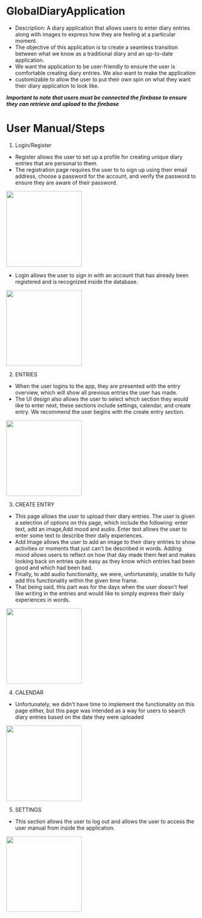 # GlobalDiaryApplication

- Description: A diary application that allows users to enter diary entries along with images to express how they are feeling at a particular moment.
- The objective of this application is to create a seamless transition between what we know as a traditional diary and an up-to-date application.
-  We want the application to be user-friendly to ensure the user is comfortable creating diary entries. We also want to make the application
- customizable to allow the user to put their own spin on what they want their diary application to look like.

***Important to note that users must be connected the firebase to ensure they can retrieve and upload to the firebase***

# User Manual/Steps

1. Login/Register
- Register allows the user to set up a profile for creating unique diary entries that are personal to them. 
- The registration page requires the user to to sign up using their email address, choose a password for the account, and verify the password to ensure they are aware of their password.

<img src="https://user-images.githubusercontent.com/98556622/234918755-ddcb8173-89fb-445b-8be3-b34c5cbdc08f.png" width="200" />


- Login allows the user to sign in with an account that has already been registered and is recognized inside the database.

<img src="https://user-images.githubusercontent.com/98556622/234918686-883c0227-5bbe-4e88-aa82-31950edda0be.png" width="200" />


2. ENTRIES
- When the user logins to the app, they are presented with the entry overview, which will show all previous entries the user has made. 
- The UI design also allows the user to select which section they would like to enter next; these sections include settings, calendar, and create entry. We recommend  the user begins with the create entry section.

<img src="https://user-images.githubusercontent.com/98556622/234918213-fcf9ca42-7032-46b7-a6ac-e66c6c7f1f7e.png" width="200" />


3. CREATE ENTRY
- This page allows the user to upload their diary entries. The user is given a selection of options on this page, which include the following: enter text, add an image,Add mood and audio. Enter text allows the user to enter some text to describe their daily experiences. 
- Add Image allows the user to add an image to their diary entries to show activities or moments that just can't be described in words. Adding mood allows users to reflect on how that day made them feel and makes looking back on entries quite easy as they know which entries had been good and which had been bad.
- Finally, to add audio functionality, we were, unfortunately, unable to fully add this functionality within the given time frame.
- That being said, this part was for the days when the user doesn't feel like writing in the entries and would like to simply express their daily experiences in words.

<img src="https://user-images.githubusercontent.com/98556622/234918455-3e38403b-1ac1-408d-888d-f2f4b92ee678.png" width="200" />

4. CALENDAR
- Unfortunately, we didn't have time to implement the functionality on this page either, but this page was intended as a way for users to search diary entries based on the date they were uploaded

<img src="https://user-images.githubusercontent.com/98556622/234918605-3049cc0e-9c28-42cb-90be-c0e012ae43e1.png" width="200" />


5. SETTINGS
- This section allows the user to log out and allows the user to access the user manual from inside the application.

<img src="https://user-images.githubusercontent.com/98556622/234918520-61385de4-e2cf-4d33-9513-96829fc19110.png" width="200" />
